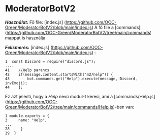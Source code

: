 # ModeratorBotV2

***Használat:***
Fő file: [index.js] (https://github.com/OOC-Green/ModeratorBotV2/blob/main/index.js)
A fő file a [commands] (https://github.com/OOC-Green/ModeratorBotV2/tree/main/commands) mappát is használja

***Felismerés:***
[index.js] (https://github.com/OOC-Green/ModeratorBotV2/blob/main/index.js)
:
```    
1  const Discord = require("discord.js");
....
41    //Help parancs
42    if(message.content.startsWith("m2/help")) {
43        bot.commands.get("Help").execute(message, Discord, invEmoji);
44    };
```
Ez azt jelenti, hogy a *Help* nevű modul-t keresi, ami a [commands/Help.js] (https://github.com/OOC-Green/ModeratorBotV2/tree/main/commands/Help.js)-ben van:
```
1 module.exports = {
2     name: "Help",
...
28     }
29  }
```
